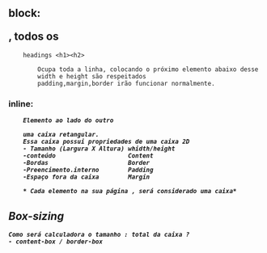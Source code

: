  
 
 ## block: <p><div><section>, todos os
        headings <h1><h2>

            Ocupa toda a linha, colocando o próximo elemento abaixo desse
            width e height são respeitados
            padding,margin,border irão funcionar normalmente.

### inline: <a> <strong> <span> <em>
    
        Elemento ao lado do outro
    
        uma caixa retangular.
        Essa caixa possui propriedades de uma caixa 2D
        - Tamanho (Largura X Altura) whidth/height
        -conteúdo                    Content
        -Bordas                      Border
        -Preencimento.interno        Padding
        -Espaço fora da caixa        Margin

        * Cada elemento na sua página , será considerado uma caixa*
    
    
## Box-sizing
    Como será calculadora o tamanho : total da caixa ?
    - content-box / border-box
    